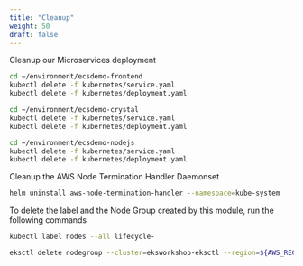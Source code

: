 ```yaml
---
title: "Cleanup"
weight: 50
draft: false
---
```

Cleanup our Microservices deployment

```bash
cd ~/environment/ecsdemo-frontend
kubectl delete -f kubernetes/service.yaml
kubectl delete -f kubernetes/deployment.yaml

cd ~/environment/ecsdemo-crystal
kubectl delete -f kubernetes/service.yaml
kubectl delete -f kubernetes/deployment.yaml

cd ~/environment/ecsdemo-nodejs
kubectl delete -f kubernetes/service.yaml
kubectl delete -f kubernetes/deployment.yaml
```

Cleanup the AWS Node Termination Handler Daemonset

```bash
helm uninstall aws-node-termination-handler --namespace=kube-system
```

To delete the label and the Node Group created  by this module, run the following commands

```bash
kubectl label nodes --all lifecycle-

eksctl delete nodegroup --cluster=eksworkshop-eksctl --region=${AWS_REGION} --name=ng-spot
```
